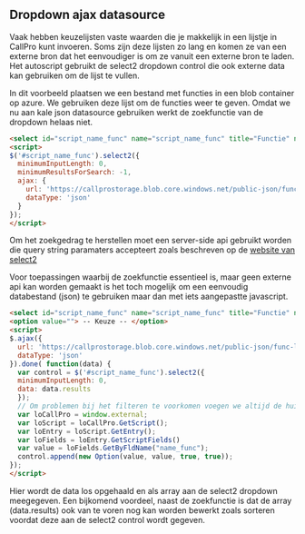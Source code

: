 ## Dropdown ajax datasource

Vaak hebben keuzelijsten vaste waarden die je makkelijk in een lijstje in CallPro kunt invoeren. Soms zijn deze lijsten zo lang en komen ze van een externe bron dat het eenvoudiger is om ze vanuit een externe bron te laden. Het autoscript gebruikt de select2 dropdown control die ook externe data kan gebruiken om de lijst te vullen.

In dit voorbeeld plaatsen we een bestand met functies in een blob container op azure. We gebruiken deze lijst om de functies weer te geven. Omdat we nu aan kale json datasource gebruiken werkt de zoekfunctie van de dropdown helaas niet. 

``` html
<select id="script_name_func" name="script_name_func" title="Functie" ng-model="script_name_func" style="width:100%;"></select>
<script>
$('#script_name_func').select2({
  minimumInputLength: 0,
  minimumResultsForSearch: -1,
  ajax: {
    url: 'https://callprostorage.blob.core.windows.net/public-json/func-list-0001.json',
    dataType: 'json'
  }
});
</script>
```

Om het zoekgedrag te herstellen moet een server-side api gebruikt worden die query string paramaters accepteert zoals beschreven op de [website van select2](https://select2.org/data-sources/ajax#request-parameters)

Voor toepassingen waarbij de zoekfunctie essentieel is, maar geen externe api kan worden gemaakt is het toch mogelijk om een eenvoudig databestand (json) te gebruiken maar dan met iets aangepastte javascript.

``` html
<select id="script_name_func" name="script_name_func" title="Functie" ng-model="script_name_func" style="width:100%;"></select>
<option value=""> -- Keuze -- </option>
<script>
$.ajax({
  url: 'https://callprostorage.blob.core.windows.net/public-json/func-list-0001.json',
  dataType: 'json'
}).done( function(data) {
  var control = $('#script_name_func').select2({
  minimumInputLength: 0,
  data: data.results
  });
  // Om problemen bij het filteren te voorkomen voegen we altijd de huidige veldinhoud als optie toe en maken deze de actieve keuze. 
  var loCallPro = window.external;
  var loScript = loCallPro.GetScript();
  var loEntry = loScript.GetEntry();
  var loFields = loEntry.GetScriptFields()
  var value = loFields.GetByFldName("name_func");
  control.append(new Option(value, value, true, true));
});
</script>
```

Hier wordt de data los opgehaald en als array aan de select2 dropdown meegegeven. Een bijkomend voordeel, naast de zoekfunctie is dat de array (data.results) ook van te voren nog kan worden bewerkt zoals sorteren voordat deze aan de select2 control wordt gegeven.
